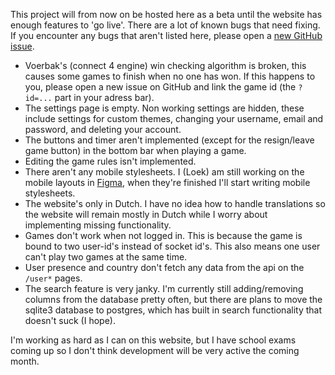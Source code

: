 [meta]: <title> (Connect 4 beta!)

This project will from now on be hosted here as a beta until the website has
enough features to 'go live'. There are a lot of known bugs that need fixing.
If you encounter any bugs that aren't listed here, please open a <a
href="https://github.com/lonkaars/connect-4/issues/new" target="_blank">new
GitHub issue</a>.

- Voerbak's (connect 4 engine) win checking algorithm is broken, this causes
  some games to finish when no one has won. If this happens to you, please open
  a new issue on GitHub and link the game id (the `?id=...` part in your adress
  bar).
- The settings page is empty. Non working settings are hidden, these include
  settings for custom themes, changing your username, email and password, and
  deleting your account.
- The buttons and timer aren't implemented (except for the resign/leave game
  button) in the bottom bar when playing a game.
- Editing the game rules isn't implemented.
- There aren't any mobile stylesheets. I (Loek) am still working on the mobile
  layouts in <a
  href="https://www.figma.com/file/rTciVQApAe6cwrH1Prl5Wn/4-op-een-rij?node-id=7%3A452"
  target="_blank">Figma</a>, when they're finished I'll start writing mobile
  stylesheets.
- The website's only in Dutch. I have no idea how to handle translations so the
  website will remain mostly in Dutch while I worry about implementing missing
  functionality.
- Games don't work when not logged in. This is because the game is bound to two
  user-id's instead of socket id's. This also means one user can't play two
  games at the same time.
- User presence and country don't fetch any data from the api on the `/user*`
  pages.
- The search feature is very janky. I'm currently still adding/removing columns
  from the database pretty often, but there are plans to move the sqlite3
  database to postgres, which has built in search functionality that doesn't
  suck (I hope).

I'm working as hard as I can on this website, but I have school exams coming up
so I don't think development will be very active the coming month.

